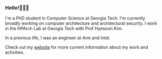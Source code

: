 ### Hello!🙋🏽‍♂️

I'm a PhD student in Computer Science at Georgia Tech. I'm currently broadly working on computer architecture and architectural security. I work in the HPArch Lab at Georgia Tech with Prof Hyesoon Kim. 

In a previous life, I was an engineer at Arm and Intel. 

Check out my [website](https://anuragkar09.github.io) for more current information about my work and activities. 
<!--
**anuragkar09/anuragkar09** is a ✨ _special_ ✨ repository because its `README.md` (this file) appears on your GitHub profile.

Here are some ideas to get you started:

- 🔭 I’m currently working on ...
- 🌱 I’m currently learning ...
- 👯 I’m looking to collaborate on ...
- 🤔 I’m looking for help with ...
- 💬 Ask me about ...
- 📫 How to reach me: ...
- 😄 Pronouns: ...
- ⚡ Fun fact: ...
-->
